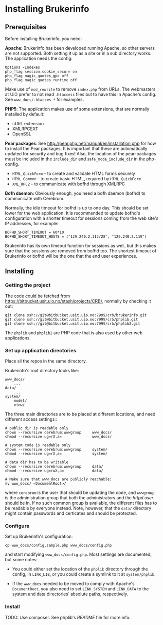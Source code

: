 Installing Brukerinfo
=====================

Prerequisites
-------------

Before installing Brukerinfo, you need:

**Apache**: Brukerinfo has been developed running Apache, so other servers are
not supported. Both setting it up as a site or in a sub directory works. The
application needs the config:

``` 
Options -Indexes
php_flag session.cookie_secure on
php_flag magic_quotes_gpc off
php_flag magic_quotes_runtime off
``` 

Make use of `mod_rewrite` to remove `index.php` from URLs. The webmasters at UiO
prefer to not read `.htaccess` files but to have this in Apache's config. See
`www_docs/.htacces-*` for examples.

**PHP5**: The application makes use of some extensions, that are normally
installed by default:

* cURL extension
* XMLRPCEXT
* OpenSSL 

**Pear packages**: See http://pear.php.net/manual/en/installation.php for how to
install the Pear packages. It is important that these are automatically updated
for security and bug fixes! Also, the location of the pear-packages must be
included in the `include_dir` and `safe_mode_include_dir` in the php-config.

* `HTML_QuickForm` - to create and validate HTML forms securely
* `HTML_Common` - to create basic HTML, required by `HTML_QuickForm`
* `XML_RPC2` - to communicate with bofhd through XMLRPC

**Bofh daemon**: Obviously enough, you need a bofh daemon (bofhd) to communicate
with Cerebrum.

Normally, the idle timeout for bofhd is up to one day. This should be set lower
for the web application. It is recommended to update bofhd's configuration with
a shorter timeout for sessions coming from the web site's IP addresses, for
example:

``` 
BOFHD_SHORT_TIMEOUT = 60*10
BOFHD_SHORT_TIMEOUT_HOSTS = ("129.240.2.112/28", "129.240.2.119")
``` 

Brukerinfo has its own timeout function for sessions as well, but this makes
sure that the sessions are removed from bofhd too. The shortest timeout of
Brukerinfo or bofhd will be the one that the end user experiences.

Installing
----------

### Getting the project

The code could be fetched from https://bitbucket.usit.uio.no/stash/projects/CRB/, normally
by checking it out:

``` 
git clone ssh://git@bitbucket.usit.uio.no:7999/crb/brukerinfo.git
git clone ssh://git@bitbucket.usit.uio.no:7999/crb/phplib.git
git clone ssh://git@bitbucket.usit.uio.no:7999/crb/phplib2.git
``` 

The `phplib` and `phplib2` are PHP code that is also used by other web
applications.

### Set up application directories

Place all the repos in the same directory.

Brukerinfo's root directory looks like:

``` 
www_docs/
    ...
data/
    ...
system/
    model/
    view/
``` 

The three main directories are to be placed at different locations, and need
different access settings::

``` 
# public dir is readable only 
chown --recursive cerebrum:wwwgroup     www_docs/
chmod --recursive ug=rX,a=              www_docs/

# system code is readable only 
chown --recursive cerebrum:wwwgroup     system/
chmod --recursive ug=rX,a=              system/

# data dir has to be writable
chown --recursive cerebrum:wwwgroup     data/
chmod --recursive ug=rwX,a=             data/

# Make sure that www_docs are publicly reachable:
mv www_docs/ <DocumentRoot>/
``` 

where `cerebrum` is the user that should be updating the code, and `wwwgroup` is
the administration group that both the administrators and the _httpd user_
should be in. If no such common group is available, the different files has to
be readable by everyone instead. Note, however, that the `data/` directory might
contain passwords and certicates and should be protected.

### Configure

Set up Brukerinfo's configuration:

    cp www_docs/config.sample.php www_docs/config.php

and start modifying `www_docs/config.php`. Most settings are documented, but
some notes:

- You could either set the location of the `phplib` directory through the
  config, in `LINK_LIB`, or you could create a symlink to it at `system/phplib`.

- If the `www_docs` needed to be moved to comply with Apache's `DocumentRoot`,
  you also need to set `LINK_SYSTEM` and `LINK_DATA` to the system and data
  directories' absolute paths, respectively.

### Install

TODO: Use composer. See phplib's *README* file for more info.
